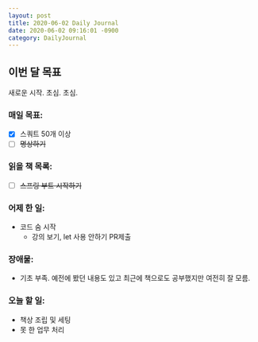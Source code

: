 ```yaml
---
layout: post
title: 2020-06-02 Daily Journal
date: 2020-06-02 09:16:01 -0900
category: DailyJournal
---
```


## 이번 달 목표
새로운 시작. 초심. 초심.

### 매일 목표:
- [x] 스쿼트 50개 이상
- [ ] ~~명상하기~~

### 읽을 책 목록:
- [ ] ~~스프링 부트 시작하기~~

### 어제 한 일:
* 코드 숨 시작
  * 강의 보기, let 사용 안하기 PR제출

### 장애물:
* 기초 부족. 예전에 봤던 내용도 있고 최근에 책으로도 공부했지만 여전히 잘 모름.

### 오늘 할 일:
* 책상 조립 및 세팅
* 못 한 업무 처리